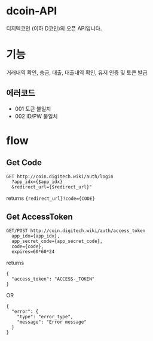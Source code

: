 # dcoin-API
디지텍코인 (이하 D코인)의 오픈 API입니다.

# 기능
거래내역 확인, 송금, 대출, 대출내역 확인, 유저 인증 및 토큰 발급

## 에러코드
* 001 토큰 불일치
* 002 ID/PW 불일치

# flow
## Get Code
```
GET http://coin.digitech.wiki/auth/login
  ?app_idx={$app_idx}
  &redirect_url={$redirect_url}"
```
returns ``{redirect_url}?code={CODE}``

## Get AccessToken
```
GET/POST http://coin.digitech.wiki/auth/access_token
  app_idx={app_idx},
  app_secret_code={app_secret_code},
  code={code},
  expires=60*60*24
```
returns 
```
{
  "access_token": "ACCESS-_TOKEN"
}
```
OR 
```
{
  "error": {
    "type": "error_type",
    "message": "Error message"
  }
}
```
